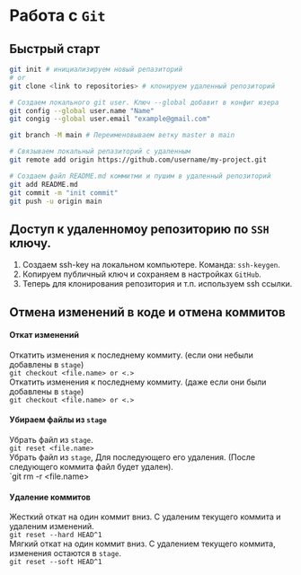 # Работа с `Git`
## Быстрый старт
```bash
git init # инициализируем новый репазиторий
# or
git clone <link to repositories> # клонируем удаленный репозиторий

# Создаем локального git user. Ключ --global добавит в конфиг юзера
git config --global user.name "Name"
git congig --global user.email "example@gmail.com"

git branch -M main # Переименовываем ветку master в main

# Связываем локальный репазиторий с удаленным
git remote add origin https://github.com/username/my-project.git

# Создаем файл README.md коммитми и пушим в удаленный репозиторий
git add README.md
git commit -m "init commit"
git push -u origin main
```

## Доступ к удаленномоу репозиторию по `SSH` ключу.
1. Создаем ssh-key на локальном компьютере. Команда: `ssh-keygen`.
2. Копируем публичный ключ и сохраняем в настройках `GitHub`.
3. Теперь для клонирования репозитория и т.п. используем ssh ссылки.

## Отмена изменений в коде и отмена коммитов
#### Откат изменений
Откатить изменения к последнему коммиту. (если они небыли добавлены в `stage`)<br>
`git checkout <file.name> or <.>`<br>
Откатить изменения к последнему коммиту. (даже если они были добавлены в `stage`)<br>
`git checkout <file.name> or <.>`

#### Убираем файлы из `stage`
Убрать файл из `stage`.<br>
`git reset <file.name>`<br>
Убрать файл из `stage`, Для последующего его удаления. (После следующего
коммита файл будет удален).<br>
`git rm -r <file.name>

#### Удаление коммитов
Жесткий откат на один коммит вниз. С удаленим текущего коммита и удаленим изменений.<br>
`git reset --hard HEAD^1`<br>
Мягкий откат на один коммит вниз. С удалением текущего коммита, изменения остаются в `stage`.<br>
`git reset --soft HEAD^1`
